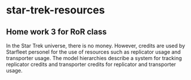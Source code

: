 # star-trek-resources
## Home work 3 for RoR class

In the Star Trek universe, there is no money.   However, credits are used by Starfleet personel for the use of resources such as replicator usage and transporter usage.   The model hierarchies describe a system for tracking replicator credits and transporter credits for replicator and transporter usage.

